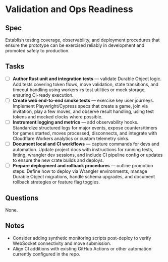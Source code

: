 # Validation and Ops Readiness

## Spec

Establish testing coverage, observability, and deployment procedures that ensure the prototype can be exercised reliably in development and promoted safely to production.

## Tasks

- [ ] **Author Rust unit and integration tests** — validate Durable Object logic.
      Add tests covering token flows, move validation, state transitions, and timeout handling using workers-rs test utilities or mock storage, ensuring CI-ready execution.
- [ ] **Create web end-to-end smoke tests** — exercise key user journeys.
      Implement Playwright/Cypress specs that create a game, join via invitation, play a few moves, and observe result handling, using test tokens and mocked clocks where possible.
- [ ] **Instrument logging and metrics** — add observability hooks.
      Standardize structured logs for major events, expose counters/timers for games started, moves processed, disconnects, and integrate with Cloudflare Workers analytics or custom telemetry sinks.
- [ ] **Document local and CI workflows** — capture commands for devs and automation.
      Update project docs with instructions for running tests, linting, wrangler dev sessions, and include CI pipeline config or updates to ensure the new crate builds and deploys.
- [ ] **Prepare deployment and rollback procedures** — outline promotion steps.
      Define how to deploy via Wrangler environments, manage Durable Object migrations, handle schema upgrades, and document rollback strategies or feature flag toggles.

## Questions

None.

## Notes

- Consider adding synthetic monitoring scripts post-deploy to verify WebSocket connectivity and move submission.
- Align CI additions with existing GitHub Actions or other automation currently configured in the repo.
